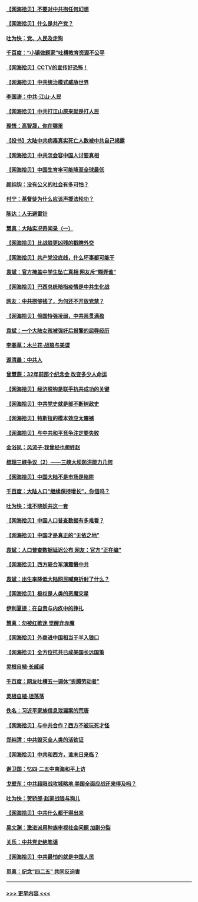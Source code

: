 #### [【网海拾贝】不要对中共抱任何幻想](../pages/nsc993/n12965222.md?t=05221452) 
#### [【网海拾贝】什么是共产党？](../pages/nsc993/n12962781.md?t=05221452) 
#### [吐为快：党、人民及走狗](../pages/nsc993/n12962747.md?t=05221452) 
#### [千百度：“小镇做题家”吐槽教育资源不公平](../pages/nsc993/n12962705.md?t=05221452) 
#### [【网海拾贝】CCTV的宣传好恐怖！](../pages/nsc993/n12959984.md?t=05221452) 
#### [【网海拾贝】中共统治模式威胁世界](../pages/nsc993/n12957622.md?t=05221452) 
#### [李国涛：中共‧江山‧人民](../pages/nsc993/n12957502.md?t=05221452) 
#### [【网海拾贝】中共打江山原来就是打人民](../pages/nsc993/n12954345.md?t=05221452) 
#### [理悟：高智晟，你在哪里](../pages/nsc993/n12953115.md?t=05221452) 
#### [【投书】大陆中共病毒真实死亡人数被中共自己揭露](../pages/nsc993/n12953050.md?t=05221452) 
#### [【网海拾贝】中共怎会容中国人讨要真相](../pages/nsc993/n12952161.md?t=05221452) 
#### [【网海拾贝】中国生育率可能降至全球最低](../pages/nsc993/n12948793.md?t=05221452) 
#### [颜纯钩：没有公义的社会有多可怕？](../pages/nsc993/n12947626.md?t=05221452) 
#### [付宁：基督徒为什么应该声援法轮功？](../pages/nsc993/n12947233.md?t=05221452) 
#### [陈达：人无避雷针](../pages/nsc993/n12947098.md?t=05221452) 
#### [慧真：大陆实况奇闻录（一）](../pages/nsc993/n12945811.md?t=05221452) 
#### [【网海拾贝】比战狼更凶残的戳瞎外交](../pages/nsc993/n12945717.md?t=05221452) 
#### [【网海拾贝】共产党没底线，什么坏事都可能干](../pages/nsc993/n12942090.md?t=05221452) 
#### [袁斌：官方掩盖中学生坠亡真相 网友斥“糊弄谁”](../pages/nsc993/n12942029.md?t=05221452) 
#### [【网海拾贝】巴西总统暗指疫情是中共生化战](../pages/nsc993/n12938999.md?t=05221452) 
#### [网友：中共捞够钱了，为何还不开放党禁？](../pages/nsc993/n12938952.md?t=05221452) 
#### [【网海拾贝】俄国恃强凌弱，中共恶贯满盈](../pages/nsc993/n12936626.md?t=05221452) 
#### [袁斌：一个大陆女孩被强奸后报警的屈辱经历](../pages/nsc993/n12936547.md?t=05221452) 
#### [李春草：木兰花·战狼与美谍](../pages/nsc993/n12935995.md?t=05221452) 
#### [源清晨：中共人](../pages/nsc993/n12935589.md?t=05221452) 
#### [曾慧燕：32年前那个纪念会 改变多少人命运](../pages/nsc993/n12934233.md?t=05221452) 
#### [【网海拾贝】经济脱钩是联手抗共成功的关键](../pages/nsc993/n12934176.md?t=05221452) 
#### [【网海拾贝】中共党史就是部不断树敌史](../pages/nsc993/n12932844.md?t=05221452) 
#### [【网海拾贝】特斯拉的模本效应太震撼](../pages/nsc993/n12925626.md?t=05221452) 
#### [【网海拾贝】与中共和平竞争注定要失败](../pages/nsc993/n12923326.md?t=05221452) 
#### [金浴凤：风流子‧我曾经也想姓赵](../pages/nsc993/n12920911.md?t=05221452) 
#### [梳理三峡争议（2）——三峡大坝防洪能力几何](../pages/nsc993/n12920173.md?t=05221452) 
#### [【网海拾贝】中国大陆不是市场是陷阱](../pages/nsc993/n12920143.md?t=05221452) 
#### [千百度：大陆人口“继续保持增长”，你信吗？](../pages/nsc993/n12918946.md?t=05221452) 
#### [吐为快：谁不晓妖共这一套](../pages/nsc993/n12918941.md?t=05221452) 
#### [【网海拾贝】中国人口普查数据有多难看？](../pages/nsc993/n12917822.md?t=05221452) 
#### [【网海拾贝】中国才是真正的“无依之地”](../pages/nsc993/n12915845.md?t=05221452) 
#### [袁斌：人口普查数据延迟公布 网友：官方“正在编”](../pages/nsc993/n12915748.md?t=05221452) 
#### [【网海拾贝】西方联合军演震慑中共](../pages/nsc993/n12913466.md?t=05221452) 
#### [袁斌：出生率降低大陆网民喊爽折射了什么？](../pages/nsc993/n12913365.md?t=05221452) 
#### [【网海拾贝】极权是人类的恶魔灾星](../pages/nsc993/n12910697.md?t=05221452) 
#### [伊利夏提：在自责与内疚中的挣扎](../pages/nsc993/n12910493.md?t=05221452) 
#### [慧真：勿被红歌迷 觉醒弃赤魔](../pages/nsc993/n12910485.md?t=05221452) 
#### [【网海拾贝】外商进中国相当于羊入狼口](../pages/nsc993/n12908274.md?t=05221452) 
#### [【网海拾贝】全方位抗共已成美国长远国策](../pages/nsc993/n12906878.md?t=05221452) 
#### [灵根自植‧长戚戚](../pages/nsc993/n12905585.md?t=05221452) 
#### [千百度：网友吐槽五一调休“折腾劳动者”](../pages/nsc993/n12905934.md?t=05221452) 
#### [灵根自植‧坦荡荡](../pages/nsc993/n12905562.md?t=05221452) 
#### [佚名：习近平家族信息泄漏案的荒唐](../pages/nsc993/n12904705.md?t=05221452) 
#### [【网海拾贝】与中共合作？西方不被玩死才怪](../pages/nsc993/n12903873.md?t=05221452) 
#### [郑纯清：中共毁灭全人类的活铁证](../pages/nsc993/n12903785.md?t=05221452) 
#### [【网海拾贝】中共和西方，谁末日来临？](../pages/nsc993/n12903482.md?t=05221452) 
#### [谢卫国：忆四‧二五中南海和平上访](../pages/nsc993/n12902192.md?t=05221452) 
#### [戈壁东：中共超限战攻城略地 美国全面应战还来得及吗？](../pages/nsc993/n12902297.md?t=05221452) 
#### [吐为快：贺骄郎‧赵家战狼与狗儿](../pages/nsc993/n12902280.md?t=05221452) 
#### [【网海拾贝】中共什么都干得出来](../pages/nsc993/n12897500.md?t=05221452) 
#### [吴文渊：激进派用种族审视社会问题 加剧分裂](../pages/nsc993/n12893881.md?t=05221452) 
#### [关乐：中共党史绝笔谣](../pages/nsc993/n12897270.md?t=05221452) 
#### [【网海拾贝】中共最怕的就是中国人民](../pages/nsc993/n12894705.md?t=05221452) 
#### [觅真：纪念“四二五” 共同反迫害](../pages/nsc993/n12894553.md?t=05221452) 

----
#### [ >>> 更早内容 <<< ](../indexes/nsc993-earlier.md)
